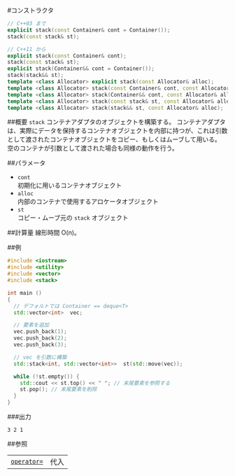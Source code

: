 #コンストラクタ
```cpp
// C++03 まで
explicit stack(const Container& cont = Container());
stack(const stack& st);

// C++11 から
explicit stack(const Container& cont);
stack(const stack& st);
explicit stack(Container&& cont = Container());
stack(stack&& st);
template <class Allocator> explicit stack(const Allocator& alloc);
template <class Allocator> stack(const Container& cont, const Allocator& alloc);
template <class Allocator> stack(Container&& cont, const Allocator& alloc);
template <class Allocator> stack(const stack& st, const Allocator& alloc);
template <class Allocator> stack(stack&& st, const Allocator& alloc);
```

##概要
`stack` コンテナアダプタのオブジェクトを構築する。 
コンテナアダプタは、実際にデータを保持するコンテナオブジェクトを内部に持つが、これは引数として渡されたコンテナオブジェクトをコピー、もしくはムーブして用いる。 
空のコンテナが引数として渡された場合も同様の動作を行う。


##パラメータ
- `cont`  
	初期化に用いるコンテナオブジェクト
- `alloc`  
	内部のコンテナで使用するアロケータオブジェクト
- `st`  
	コピー・ムーブ元の `stack` オブジェクト


##計算量
線形時間 O(n)。


##例
```cpp
#include <iostream>
#include <utility>
#include <vector>
#include <stack>

int main ()
{
  // デフォルトでは Container == deque<T>
  std::vector<int>  vec;

  // 要素を追加
  vec.push_back(1);
  vec.push_back(2);
  vec.push_back(3);

  // vec を引数に構築
  std::stack<int, std::vector<int>>  st(std::move(vec));

  while (!st.empty()) {
    std::cout << st.top() << " "; // 末尾要素を参照する
    st.pop(); // 末尾要素を削除
  }
}
```

###出力
```
3 2 1 
```

##参照

| | |
|-------------------------------------------------------------------------------------------|---------------------------------------------------------------|
| [`operator=`](./op_assign.md) | 代入 |

